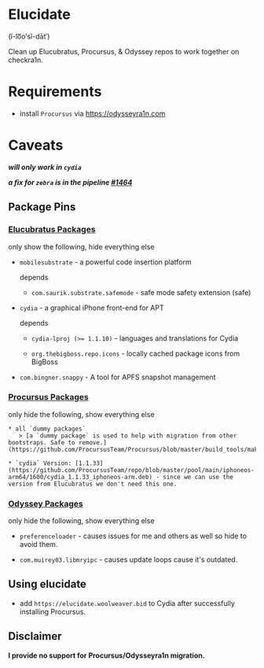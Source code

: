 # Elucidate

 (ĭ-lo͞o′sĭ-dāt′)

 Clean up Elucubratus, Procursus, & Odyssey repos to work together on checkra1n.

# Requirements

 * install `Procursus` via https://odysseyra1n.com

# Caveats

 ***will only work in `cydia`***

 ***a fix for `zebra` is in the pipeline [#1464](https://github.com/zbrateam/Zebra/issues/1464#issuecomment-692360058)***

## Package Pins

### [Elucubratus Packages](https://github.com/mwoolweaver/elucidate/blob/master/etc/apt/preferences.d/_elucidate_elucubratus)

 only show the following, hide everything else

   * `mobilesubstrate` - a powerful code insertion platform
  
     depends
    
     * `com.saurik.substrate.safemode` - safe mode safety extension (safe)

   * `cydia` - a graphical iPhone front-end for APT
  
     depends

     * `cydia-lproj (>= 1.1.10)` - languages and translations for Cydia
    
     * `org.thebigboss.repo.icons` - locally cached package icons from BigBoss

   * `com.bingner.snappy` - A tool for APFS snapshot management

### [Procursus Packages](https://github.com/mwoolweaver/elucidate/blob/master/etc/apt/preferences.d/_elucidate_procursus)

 only hide the following, show everything else

    * all `dummy packages` 
       > [a `dummy package` is used to help with migration from other bootstraps. Safe to remove.](https://github.com/ProcursusTeam/Procursus/blob/master/build_tools/make_dummy.sh#L5)
  
    * `cydia` Version: [1.1.33](https://github.com/ProcursusTeam/repo/blob/master/pool/main/iphoneos-arm64/1600/cydia_1.1.33_iphoneos-arm.deb) - since we can use the version from Elucubratus we don't need this one.
 
### [Odyssey Packages](https://github.com/mwoolweaver/elucidate/blob/master/etc/apt/preferences.d/_elucidate_odyssey)

 only hide the following, show everything else

   * `preferenceloader` - causes issues for me and others as well so hide to avoid them.
 
   * `com.muirey03.libmryipc` - causes update loops cause it's outdated.

## Using elucidate

 * add `https://elucidate.woolweaver.bid` to Cydia after successfully installing Procursus.

## Disclaimer

  **I provide no support for Procursus/Odysseyra1n migration.**

